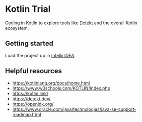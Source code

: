 # Kotlin Trial

Coding in Kotlin to explore tools like [Detekt](https://detekt.dev/) and the overall Kotlin ecosystem.

## Getting started

Load the project up in [Intellij IDEA](https://www.jetbrains.com/idea/).

## Helpful resources

- https://kotlinlang.org/docs/home.html
- https://www.w3schools.com/KOTLIN/index.php
- https://kotlin.link/
- https://detekt.dev/
- https://openjdk.org/
- https://www.oracle.com/java/technologies/java-se-support-roadmap.html
